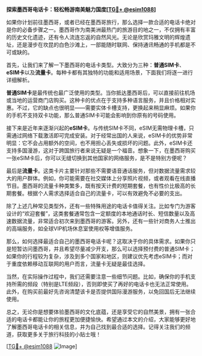**探索墨西哥电话卡：轻松畅游南美魅力国度[[TG💪+ @esim1088](https://t.me/s/esim1088)]**

如果你计划前往墨西哥，或者已经在墨西哥旅行，那么选择一款合适的电话卡绝对是你的必备步骤之一。墨西哥作为南美洲最热门的旅游目的地之一，不仅拥有丰富的历史文化遗迹，还有令人流连忘返的自然风光。无论是欣赏玛雅文明的辉煌遗址，还是漫步在坎昆的白色沙滩上，一部能随时联网、保持通讯畅通的手机都是不可或缺的。

首先，让我们来了解一下墨西哥的电话卡类型。大致分为三种：**普通SIM卡**、**eSIM卡**以及**流量卡**。每种卡都有其独特的功能和适用场景，下面我们将逐一进行详细解析。

**普通SIM卡**是最传统也最广泛使用的类型。当你抵达墨西哥后，可以直接前往机场或当地的运营商门店购买。这种卡的优点在于支持多种语言服务，并且价格相对实惠。不过，它的缺点也很明显——需要实体卡槽支持，更换起来稍显麻烦。如果你的手机不支持双卡功能，那么普通SIM卡可能会影响到你原有的号码使用。

接下来是近年来逐渐兴起的**eSIM卡**。与传统SIM卡不同，eSIM无需物理卡槽，只需通过网络下载激活即可完成安装。对于经常出国的人来说，eSIM卡的优势非常明显：它不会占用额外的空间，也不用担心丢失或损坏的问题。此外，eSIM卡还支持多国漫游，这对于跨国旅行者来说无疑是一个福音。想象一下，在墨西哥购买一张eSIM卡后，你可以无缝切换到其他国家的网络服务，是不是特别方便呢？

最后是**流量卡**。这类卡片主要针对那些不需要语音通话服务，但对数据流量需求较大的用户群体。例如，你可能需要在社交媒体上分享照片视频，或者观看在线直播节目。墨西哥的流量卡种类繁多，既有按天计费的短期套餐，也有性价比极高的长期套餐。根据个人需求选择适合自己的流量卡，可以有效避免不必要的支出。

除了上述几种常见类型外，还有一些特殊用途的电话卡值得关注。比如专门为游客设计的“欢迎套餐”，这类套餐通常包含一定额度的本地通话时长、短信数量以及高速数据流量，非常适合初次来到墨西哥的游客。另外，还有一些针对商务人士推出的高端服务，如全球VIP机场休息室使用权等增值服务。

那么，如何选择最适合自己的墨西哥电话卡呢？这取决于你的具体需求。如果你只是短暂访问墨西哥，并且希望尽量减少开支，那么可以选择预付费的普通SIM卡；如果你的行程较为复杂，涉及到多个国家和地区，则建议优先考虑eSIM卡；而对于重度依赖移动互联网的用户而言，流量卡无疑是最佳选择。

当然，在实际操作过程中，我们还需要注意一些细节问题。比如，确保你的手机支持所需的频段（特别是LTE频段），否则即使买了再好的电话卡也无法正常使用。此外，在购买前最好先咨询清楚该卡是否提供国际漫游服务，以免回国后无法继续使用。

总之，无论你是想要体验墨西哥的文化底蕴，还是享受它的自然美景，拥有一张合适的电话卡都能让你的旅程更加便捷愉快。希望通过本文的介绍，大家能够更好地了解墨西哥电话卡的相关信息，并为自己找到最合适的选择。记得关注我们的频道，获取更多关于旅行科技的小贴士哦！

[[TG💪+ @esim1088](https://t.me/s/esim1088) ![Image](https://i.postimg.cc/4NQfJmqS/Snipaste-2025-05-13-00-14-12.png)]
